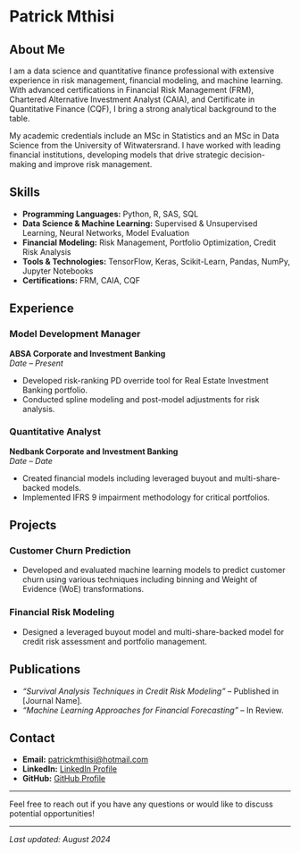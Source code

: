 # Patrick Mthisi

## About Me

I am a data science and quantitative finance professional with extensive experience in risk management, financial modeling, and machine learning. With advanced certifications in Financial Risk Management (FRM), Chartered Alternative Investment Analyst (CAIA), and Certificate in Quantitative Finance (CQF), I bring a strong analytical background to the table.

My academic credentials include an MSc in Statistics and an MSc in Data Science from the University of Witwatersrand. I have worked with leading financial institutions, developing models that drive strategic decision-making and improve risk management.

## Skills

- **Programming Languages:** Python, R, SAS, SQL
- **Data Science & Machine Learning:** Supervised & Unsupervised Learning, Neural Networks, Model Evaluation
- **Financial Modeling:** Risk Management, Portfolio Optimization, Credit Risk Analysis
- **Tools & Technologies:** TensorFlow, Keras, Scikit-Learn, Pandas, NumPy, Jupyter Notebooks
- **Certifications:** FRM, CAIA, CQF

## Experience

### **Model Development Manager**  
**ABSA Corporate and Investment Banking**  
*Date – Present*  
- Developed risk-ranking PD override tool for Real Estate Investment Banking portfolio.
- Conducted spline modeling and post-model adjustments for risk analysis.

### **Quantitative Analyst**  
**Nedbank Corporate and Investment Banking**  
*Date – Date*  
- Created financial models including leveraged buyout and multi-share-backed models.
- Implemented IFRS 9 impairment methodology for critical portfolios.

## Projects

### **Customer Churn Prediction**
- Developed and evaluated machine learning models to predict customer churn using various techniques including binning and Weight of Evidence (WoE) transformations.

### **Financial Risk Modeling**
- Designed a leveraged buyout model and multi-share-backed model for credit risk assessment and portfolio management.

## Publications

- *“Survival Analysis Techniques in Credit Risk Modeling”* – Published in [Journal Name].
- *“Machine Learning Approaches for Financial Forecasting”* – In Review.

## Contact

- **Email:** [patrickmthisi@hotmail.com](mailto:patrickmthisi@hotmail.com)
- **LinkedIn:** [LinkedIn Profile](https://www.linkedin.com/in/patrick-l-mthisi)
- **GitHub:** [GitHub Profile](https://github.com/patrickmthisi)

---

Feel free to reach out if you have any questions or would like to discuss potential opportunities!

---

*Last updated: August 2024*
